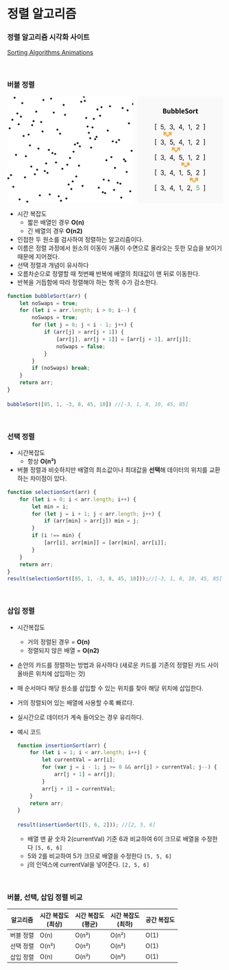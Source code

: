# 정렬 알고리즘

### 정렬 알고리즘 시각화 사이트

[Sorting Algorithms Animations](https://www.toptal.com/developers/sorting-algorithms)

<br>

### 버블 정렬

<div style="display: flex; gap: 10px;">
    <img src="../../assets/JavaScript/bubble_srot_time.gif" width="300">
    <img src="../../assets/JavaScript/bubble_sort_step.png" width="200">
</div>

- 시간 복잡도
    - 짧은 배열인 경우 **O(n)**
    - 긴 배열의 경우 **O(n2)**
- 인접한 두 원소를 검사하여 정렬하는 알고리즘이다.
- 이름은 정렬 과정에서 원소의 이동이 거품이 수면으로 올라오는 듯한 모습을 보이기 때문에 지어졌다.
- 선택 정렬과 개념이 유사하다
- 오름차순으로 정렬할 때 첫번째 반복에 배열의 최대값이 맨 뒤로 이동한다.
- 반복을 거듭함에 따라 정렬해야 하는 항목 수가 감소한다.

```jsx
function bubbleSort(arr) {
    let noSwaps = true;
    for (let i = arr.length; i > 0; i--) {
        noSwaps = true;
        for (let j = 0; j < i - 1; j++) {
            if (arr[j] > arr[j + 1]) {
                [arr[j], arr[j + 1]] = [arr[j + 1], arr[j]];
                noSwaps = false;
            }
        }
        if (noSwaps) break;
    }
    return arr;
}

bubbleSort([85, 1, -3, 8, 45, 10]) //[-3, 1, 8, 10, 45, 85]
```
<br>

### 선택 정렬

- 시간복잡도
    - 항상 **O(n²)**
- 버블 정렬과 비슷하지만 배열의 최소값이나 최대값을 **선택**해 데이터의 위치를 교환하는 차이점이 있다.

```jsx
function selectionSort(arr) {
    for (let i = 0; i < arr.length; i++) {
        let min = i;
        for (let j = i + 1; j < arr.length; j++) {
            if (arr[min] > arr[j]) min = j;
        }
        if (i !== min) {
            [arr[i], arr[min]] = [arr[min], arr[i]];
        }
    }
    return arr;
}
result(selectionSort([85, 1, -3, 8, 45, 10]));//[-3, 1, 8, 10, 45, 85]
```
<br>

### 삽입 정렬

- 시간복잡도
    - 거의 정렬된 경우 = **O(n)**
    - 정렬되지 않은 배열 = **O(n2)**
- 손안의 카드를 정렬하는 방법과 유사하다 (새로운 카드를 기존의 정렬된 카드 사이 올바른 위치에 삽입하는 것)
- 매 순서마다 해당 원소를 삽입할 수 있는 위치를 찾아 해당 위치에 삽입한다.
- 거의 정렬되어 있는 배열에 사용할 수록 빠르다.
- 실시간으로 데이터가 계속 들어오는 경우 유리하다.
- 예시 코드

    ```jsx
    function insertionSort(arr) {
        for (let i = 1; i < arr.length; i++) {
            let currentVal = arr[i];
            for (var j = i - 1; j >= 0 && arr[j] > currentVal; j--) {
                arr[j + 1] = arr[j];
            }
            arr[j + 1] = currentVal;
        }
        return arr;
    }
    
    result(insertionSort([5, 6, 2])); //[2, 5, 6]
    ```

    - 배열 맨 끝 숫자 2(currentVal) 기준 6과 비교하여 6이 크므로 배열을 수정한다 `[5, 6, 6]`
    - 5와 2를 비교하여 5가 크므로 배열을 수정한다 `[5, 5, 6]`
    - j의 인덱스에 currentVal을 넣어준다. `[2, 5, 6]`

<br>

### 버블, 선택, 삽입 정렬 비교

| 알고리즘 | 시간 복잡도<br>(최상) | 시간 복잡도<br>(평균) | 시간 복잡도<br>(최하) | 공간 복잡도 |
| --- |----------------|----------------|----------------| --- |
| 버블 정렬 | O(n)           | O(n²)          | O(n²)          | O(1) |
| 선택 정렬 | O(n²)          | O(n²)          | O(n²)          | O(1) |
| 삽입 정렬 | O(n)           | O(n²)          | O(n²)          | O(1) |


